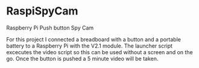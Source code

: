 # RaspiSpyCam
Raspberry Pi Push button Spy Cam

 For this project I connected a breadboard with a button and a portable battery to a Raspberry Pi with the V2.1 module. 
 The launcher script excecutes the video script so this can be used without a screen and on the go. 
 Once the button is pushed a 5 minute video will be taken.
